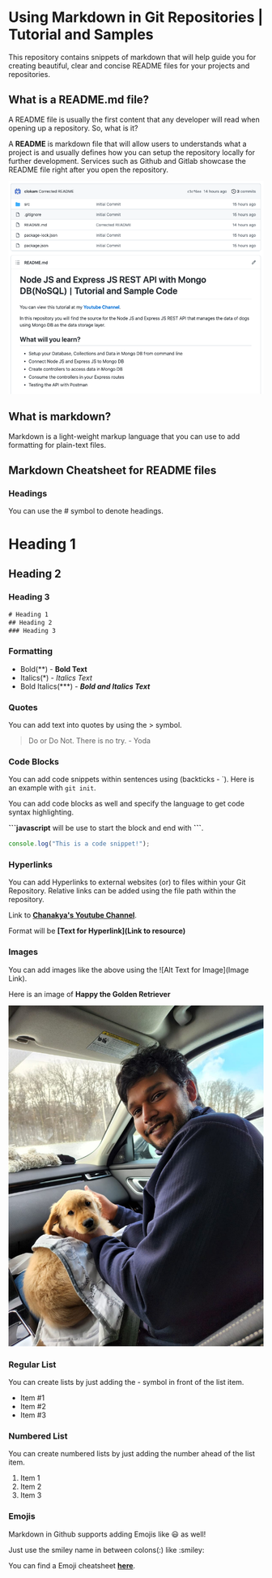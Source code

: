 # Using Markdown in Git Repositories | Tutorial and Samples 

This repository contains snippets of markdown that will help guide you for creating beautiful, clear and concise README files for your projects and repositories. 

## What is a README.md file?

A README file is usually the first content that any developer will read when opening up a repository. So, what is it?

A **README** is  markdown file that will allow users to understands what a project is and usually defines how you can setup the repository locally for further development. Services such as Github and Gitlab showcase the README file right after you open the repository. 

![Example README in Github](images/readme.png)

## What is markdown?

Markdown is a light-weight markup language that you can use to add formatting for plain-text files. 

## Markdown Cheatsheet for README files 

### Headings 

You can use the # symbol to denote headings. 

# Heading 1
## Heading 2 
### Heading 3

```
# Heading 1
## Heading 2
### Heading 3
```

### Formatting 

- Bold(**) - **Bold Text**
- Italics(*) - *Italics Text*
- Bold Italics(***) - ***Bold and Italics Text***

### Quotes 

You can add text into quotes by using the > symbol. 

> Do or Do Not. There is no try. - Yoda

### Code Blocks

You can add code snippets within sentences using (backticks - \`). Here is an example with `git init`. 

You can add code blocks as well and specify the language to get code syntax highlighting. 

**\```javascript** will be use to start the block and end with **\```**. 


```javascript
console.log("This is a code snippet!");
```

### Hyperlinks 

You can add Hyperlinks to external websites (or) to files within your Git Repository. Relative links can be added using the file path within the repository. 

Link to [**Chanakya's Youtube Channel**](https://youtube.come). 

Format will be **\[Text for Hyperlink](Link to resource)**

### Images 

You can add images like the above using the \![Alt Text for Image](Image Link). 

Here is an image of **Happy the Golden Retriever**

![Happy the Golden Retriever](images/happy.jpeg)

### Regular List

You can create lists by just adding the - symbol in front of the list item. 

- Item #1
- Item #2 
- Item #3

### Numbered List 

You can create numbered lists by just adding the number ahead of the list item. 

1. Item 1
2. Item 2
3. Item 3

### Emojis 

Markdown in Github supports adding Emojis like :smiley: as well!

Just use the smiley name in between colons(:) like \:smiley:

You can find a Emoji cheatsheet [**here**](emoji.md).



